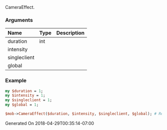 CameraEffect.
### Arguments
**Name**|**Type**|**Description**
:---|:---|:---
duration|int|
intensity||
singleclient||
global||

### Example

```perl
my $duration = 1;
my $intensity = 1;
my $singleclient = 1;
my $global = 1;

$mob->CameraEffect($duration, $intensity, $singleclient, $global); # Returns void
```


Generated On 2018-04-29T00:35:14-07:00